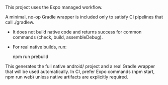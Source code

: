 This project uses the Expo managed workflow.

A minimal, no-op Gradle wrapper is included only to satisfy CI pipelines that call ./gradlew.
- It does not build native code and returns success for common commands (check, build, assembleDebug).
- For real native builds, run:

  npm run prebuild

This generates the full native android/ project and a real Gradle wrapper that will be used automatically.
In CI, prefer Expo commands (npm start, npm run web) unless native artifacts are explicitly required.
